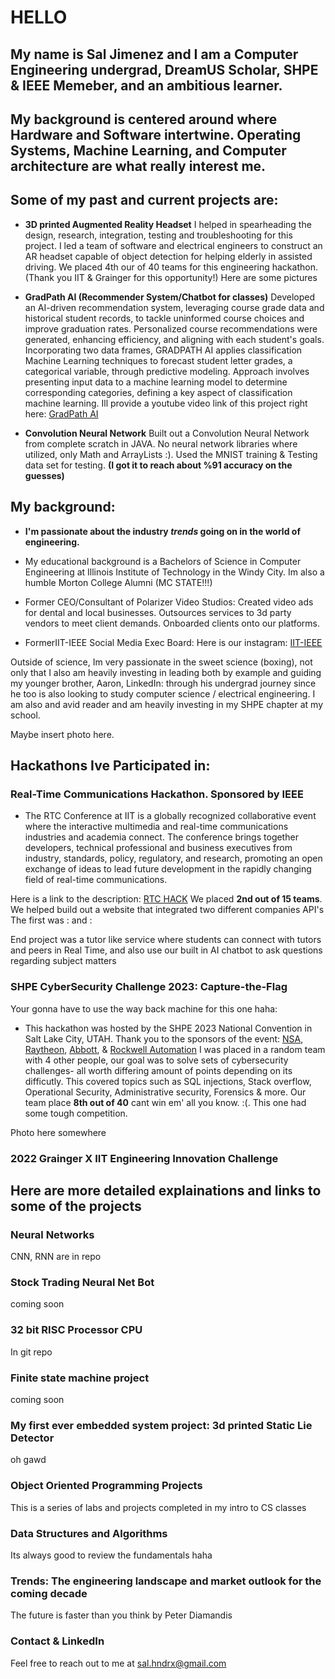 # HELLO

## My name is Sal Jimenez and I am a Computer Engineering undergrad, DreamUS Scholar, SHPE & IEEE Memeber, and an ambitious learner. 

## My background is centered around where Hardware and Software intertwine. Operating Systems, Machine Learning, and Computer architecture are what really interest me.

## Some of my past and current projects are:

- **3D printed Augmented Reality Headset**
   I helped in spearheading the design, research, integration, testing and troubleshooting for this project. I led a team of software and electrical engineers to construct an AR headset capable of object detection for helping elderly in assisted driving. We placed 4th our of 40 teams for this engineering hackathon. (Thank you IIT & Grainger for this opportunity!)
Here are some pictures

- **GradPath AI (Recommender System/Chatbot for classes)**
  Developed an AI-driven recommendation system, leveraging course grade data and historical student records, to tackle uninformed course choices and improve graduation rates. Personalized course recommendations were generated, enhancing efficiency, and aligning with each student's goals.
	Incorporating two data frames, GRADPATH AI applies classification Machine Learning techniques to forecast student letter grades, a categorical variable, through predictive modeling. Approach involves presenting input data to a machine learning model to determine corresponding categories, defining a key aspect of classification machine learning.
Ill provide a youtube video link of this project right here: [GradPath AI](https://www.youtube.com/watch?v=6CZVAXxrdJU&t=3s)

- **Convolution Neural Network**
  Built out a Convolution Neural Network from complete scratch in JAVA. No neural network libraries where utilized, only Math and ArrayLists :).
  Used the MNIST training & Testing data set for testing. **(I got it to reach about %91 accuracy on the guesses)**

## My background:
- **I'm passionate about the industry _trends_ going on in the world of engineering.**
  
- My educational background is a Bachelors of Science in Computer Engineering at Illinois Institute of Technology in the Windy City. Im also a humble Morton College Alumni (MC STATE!!!) 
  
- Former CEO/Consultant of Polarizer Video Studios:
      Created video ads for dental and local businesses. Outsources services to 3d party vendors to meet client demands. Onboarded clients onto our platforms.
  
- FormerIIT-IEEE Social Media Exec Board: Here is our instagram: [IIT-IEEE](https://www.instagram.com/iit.ieee/)

Outside of science, Im very passionate in the sweet science (boxing), not only that I also am heavily investing in leading both by example and guiding my younger brother, Aaron, LinkedIn: through his undergrad journey since he too is also looking to study computer science / electrical engineering. I am also and avid reader and am heavily investing in my SHPE chapter at my school. 

Maybe insert photo here. 

## Hackathons Ive Participated in:

### Real-Time Communications Hackathon. Sponsored by IEEE
- The RTC Conference at IIT is a globally recognized collaborative event where the interactive multimedia and real-time communications industries and academia connect. The conference  brings together developers, technical professional and business executives from industry, standards, policy, regulatory, and research, promoting an open exchange of ideas to lead future development in the rapidly changing field of real-time communications.

 Here is a link to the description: [RTC HACK](https://events.vtools.ieee.org/m/348711)
 We placed **2nd out of 15 teams**. We helped build out a website that integrated two different companies API's
 The first was :
 and :
 
 End project was a tutor like service where students can connect with tutors and peers in Real Time, and also use our built in AI chatbot to ask questions regarding subject matters
 
 

 ### SHPE CyberSecurity Challenge 2023: Capture-the-Flag

 Your gonna have to use the way back machine for this one haha: 

 - This hackathon was hosted by the SHPE 2023 National Convention in Salt Lake City, UTAH. Thank you to the sponsors of the event: [NSA](https://www.nsa.gov/), [Raytheon](https://www.rtx.com/), [Abbott](https://www.abbott.com/), & [Rockwell Automation](https://www.rockwellautomation.com/en-us.html)
 I was placed in a random team with 4 other people, our goal was to solve sets of cybersecurity challenges- all worth differing amount of points depending on its difficutly. This covered topics such as SQL injections, Stack overflow, Operational Security, Administrative security, Forensics & more. Our team place **8th out of 40** cant win em' all you know. :(. This one had some tough competition.

 Photo here somewhere

 ### 2022 Grainger X IIT Engineering Innovation Challenge


## Here are more detailed explainations and links to some of the projects

### Neural Networks

CNN, RNN are in repo

### Stock Trading Neural Net Bot

coming soon

### 32 bit RISC Processor CPU

In git repo

### Finite state machine project

coming soon

### My first ever embedded system project: 3d printed Static Lie Detector

oh gawd

### Object Oriented Programming Projects

This is a series of labs and projects completed in my intro to CS classes

### Data Structures and Algorithms

Its always good to review the fundamentals haha

### Trends: The engineering landscape and market outlook for the coming decade

The future is faster than you think by Peter Diamandis


### Contact & LinkedIn

Feel free to reach out to me at <sal.hndrx@gmail.com>
